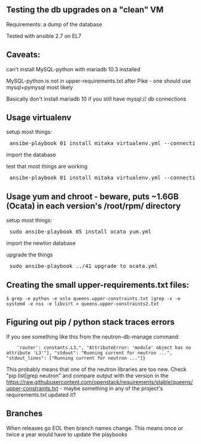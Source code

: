 Testing the db upgrades on a "clean" VM
---------------------------------------

Requirements: a dump of the database

Tested with ansible 2.7 on EL7

Caveats: 
----
can't install MySQL-python with mariadb 10.3 installed

MySQL-python is not in upper-requirements.txt after Pike - one should use mysql+pymysql most likely

Basically don't install mariadb 10 if you still have mysql:// db connections

Usage virtualenv
-----

setup most things:
<pre> ansibe-playbook 01_install_mitaka_virtualenv.yml --connection=local </pre>

import the database

test that most things are working
<pre> ansibe-playbook 01_install_mitaka_virtualenv.yml --connection=local </pre>

Usage yum and chroot - beware, puts ~1.6GB (Ocata) in each version's /root/rpm/ directory
-----

setup most things:
<pre> sudo ansibe-playbook 05_install_ocata_yum.yml </pre>

import the newton database

upgrade the things
<pre> sudo ansibe-playbook ../41_upgrade_to_ocata.yml </pre>

Creating the small upper-requirements.txt files:
--------

```
$ grep -e python -e oslo queens.upper-constraints.txt |grep -v -e systemd -e nss -e libvirt > queens.upper-constraints2.txt 

```

Figuring out pip / python stack traces errors
-----------

If you see something like this from the neutron-db-manage command:

```
    'router': constants.L3,", "AttributeError: 'module' object has no attribute 'L3'"], "stdout": "Running current for neutron ...", "stdout_lines": ["Running current for neutron ..."]}
```

This probably means that one of the neutron libraries are too new. Check "pip list|grep neutron" and compare output with the version in the https://raw.githubusercontent.com/openstack/requirements/stable/queens/upper-constraints.txt - maybe something in any of the project's requirements.txt updated it?


Branches
---------

When releases go EOL then branch names change. This means once or twice a year would have to update the playbooks
